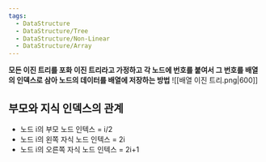 ```yaml
---
tags:
  - DataStructure
  - DataStructure/Tree
  - DataStructure/Non-Linear
  - DataStructure/Array
---
```

**모든 이진 트리를 포화 이진 트리라고 가정하고 
각 노드에 번호를 붙여서 그 번호를 배열의 인덱스로 삼아 노드의 데이터를 배열에 저장하는 방법**
![[배열 이진 트리.png|600]]
## 부모와 지식 인덱스의 관계
- 노드 i의 부모 노드 인텍스 = i/2
- 노드 i의 왼쪽 자식 노드 인텍스 = 2i
- 노드 i의 오른쪽 자식 노드 인텍스 = 2i+1
